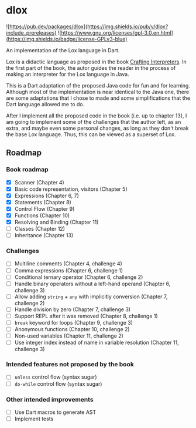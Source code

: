 # dlox

![https://pub.dev/packages/dlox](https://img.shields.io/pub/v/dlox?include_prereleases) ![https://www.gnu.org/licenses/gpl-3.0.en.html](https://img.shields.io/badge/license-GPLv3-blue)

An implementation of the Lox language in Dart.

Lox is a didactic language as proposed in the book [Crafting Interpreters](http://www.craftinginterpreters.com). In the first part of the book, the autor guides the reader in the process of making an interpreter for the Lox language in Java.

This is a Dart adaptation of the proposed Java code for fun and for learning. Although most of the implementation is near identical to the Java one, there are some adaptations that I chose to made and some simplifications that the Dart language allowed me to do.

After I implement all the proposed code in the book (i.e. up to chapter 13), I am going to implement some of the challenges that the author left, as an extra, and maybe even some personal changes, as long as they don't break the base Lox language. Thus, this can be viewed as a superset of Lox.

## Roadmap

### Book roadmap

- [x] Scanner (Chapter 4)
- [x] Basic code representation, visitors (Chapter 5)
- [x] Expressions (Chapter 6, 7)
- [x] Statements (Chapter 8)
- [x] Control Flow (Chapter 9)
- [x] Functions (Chapter 10)
- [x] Resolving and Binding (Chapter 11)
- [ ] Classes (Chapter 12)
- [ ] Inheritance (Chapter 13)

### Challenges

- [ ] Multiline comments (Chapter 4, challenge 4)
- [ ] Comma expressions (Chapter 6, challenge 1)
- [ ] Conditional ternary operator (Chapter 6, challenge 2)
- [ ] Handle binary operators without a left-hand operand (Chapter 6, challenge 3)
- [ ] Allow adding `string` + `any` with implicitly conversion (Chapter 7, challenge 2)
- [ ] Handle division by zero (Chapter 7, challenge 3)
- [ ] Support REPL after it was removed (Chapter 8, challenge 1)
- [ ] `break` keyword for loops (Chapter 9, challenge 3)
- [ ] Anonymous functions (Chapter 10, challenge 2)
- [ ] Non-used variables (Chapter 11, challenge 2)
- [ ] Use integer index instead of name in variable resolution (Chapter 11, challenge 3)

### Intended features not proposed by the book

- [ ] `unless` control flow (syntax sugar)
- [ ] `do-while` control flow (syntax sugar) 

### Other intended improvements

- [ ] Use Dart macros to generate AST
- [ ] Implement tests
